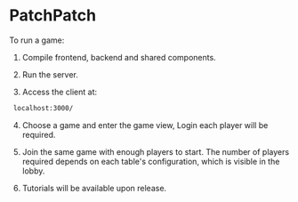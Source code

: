 # PatchPatch

To run a game:

1. Compile frontend, backend and shared components.

2. Run the server.

3. Access the client at:

```bash
 localhost:3000/
```

4. Choose a game and enter the game view, Login each player will be required.

5. Join the same game with enough players to start. The number of players required depends on each table's configuration, which is visible in the lobby.

6. Tutorials will be available upon release.
